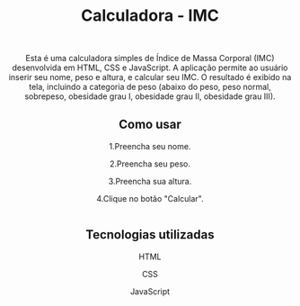  <center><h1>Calculadora - IMC</h1>
    <br>
    <p>Esta é uma calculadora simples de Índice de Massa Corporal (IMC) desenvolvida em HTML, CSS e JavaScript. A aplicação permite ao usuário inserir seu nome, peso e altura, e calcular seu IMC. O resultado é exibido na tela, incluindo a categoria de peso (abaixo do peso, peso normal, sobrepeso, obesidade grau I, obesidade grau II, obesidade grau III).</p>
    <h2>Como usar</h2>
    <p>1.Preencha seu nome.</p>
    <p>2.Preencha seu peso.</p>
    <p>3.Preencha sua altura.</p>
    <p>4.Clique no botão "Calcular".</p>
    <img src="https://user-images.githubusercontent.com/110619692/215772596-f24b7315-ba30-4d66-83e2-3b917a2dd8f0.gif" alt="">
    <h2>Tecnologias utilizadas</h2>
    <p>HTML</p>
    <p>CSS</p>
    <p>JavaScript</p>
</center>
